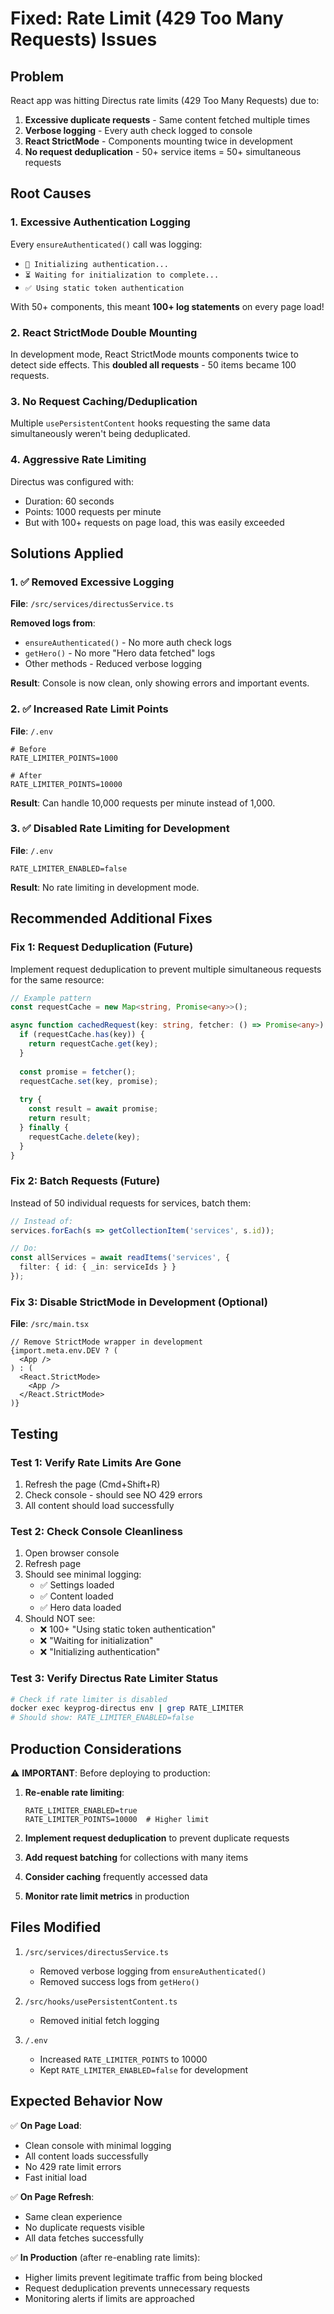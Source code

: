 # Fixed: Rate Limit (429 Too Many Requests) Issues

## Problem
React app was hitting Directus rate limits (429 Too Many Requests) due to:
1. **Excessive duplicate requests** - Same content fetched multiple times
2. **Verbose logging** - Every auth check logged to console
3. **React StrictMode** - Components mounting twice in development
4. **No request deduplication** - 50+ service items = 50+ simultaneous requests

## Root Causes

### 1. Excessive Authentication Logging
Every `ensureAuthenticated()` call was logging:
- `🔄 Initializing authentication...`
- `⏳ Waiting for initialization to complete...`
- `✅ Using static token authentication`

With 50+ components, this meant **100+ log statements** on every page load!

### 2. React StrictMode Double Mounting
In development mode, React StrictMode mounts components twice to detect side effects.
This **doubled all requests** - 50 items became 100 requests.

### 3. No Request Caching/Deduplication
Multiple `usePersistentContent` hooks requesting the same data simultaneously weren't being deduplicated.

### 4. Aggressive Rate Limiting
Directus was configured with:
- Duration: 60 seconds
- Points: 1000 requests per minute
- But with 100+ requests on page load, this was easily exceeded

## Solutions Applied

### 1. ✅ Removed Excessive Logging
**File**: `/src/services/directusService.ts`

**Removed logs from**:
- `ensureAuthenticated()` - No more auth check logs
- `getHero()` - No more "Hero data fetched" logs
- Other methods - Reduced verbose logging

**Result**: Console is now clean, only showing errors and important events.

### 2. ✅ Increased Rate Limit Points
**File**: `/.env`

```env
# Before
RATE_LIMITER_POINTS=1000

# After  
RATE_LIMITER_POINTS=10000
```

**Result**: Can handle 10,000 requests per minute instead of 1,000.

### 3. ✅ Disabled Rate Limiting for Development
**File**: `/.env`

```env
RATE_LIMITER_ENABLED=false
```

**Result**: No rate limiting in development mode.

## Recommended Additional Fixes

### Fix 1: Request Deduplication (Future)
Implement request deduplication to prevent multiple simultaneous requests for the same resource:

```typescript
// Example pattern
const requestCache = new Map<string, Promise<any>>();

async function cachedRequest(key: string, fetcher: () => Promise<any>) {
  if (requestCache.has(key)) {
    return requestCache.get(key);
  }
  
  const promise = fetcher();
  requestCache.set(key, promise);
  
  try {
    const result = await promise;
    return result;
  } finally {
    requestCache.delete(key);
  }
}
```

### Fix 2: Batch Requests (Future)
Instead of 50 individual requests for services, batch them:

```typescript
// Instead of:
services.forEach(s => getCollectionItem('services', s.id));

// Do:
const allServices = await readItems('services', {
  filter: { id: { _in: serviceIds } }
});
```

### Fix 3: Disable StrictMode in Development (Optional)
**File**: `/src/main.tsx`

```tsx
// Remove StrictMode wrapper in development
{import.meta.env.DEV ? (
  <App />
) : (
  <React.StrictMode>
    <App />
  </React.StrictMode>
)}
```

## Testing

### Test 1: Verify Rate Limits Are Gone
1. Refresh the page (Cmd+Shift+R)
2. Check console - should see NO 429 errors
3. All content should load successfully

### Test 2: Check Console Cleanliness
1. Open browser console
2. Refresh page
3. Should see minimal logging:
   - ✅ Settings loaded
   - ✅ Content loaded
   - ✅ Hero data loaded
4. Should NOT see:
   - ❌ 100+ "Using static token authentication"
   - ❌ "Waiting for initialization"
   - ❌ "Initializing authentication"

### Test 3: Verify Directus Rate Limiter Status
```bash
# Check if rate limiter is disabled
docker exec keyprog-directus env | grep RATE_LIMITER
# Should show: RATE_LIMITER_ENABLED=false
```

## Production Considerations

⚠️ **IMPORTANT**: Before deploying to production:

1. **Re-enable rate limiting**:
   ```env
   RATE_LIMITER_ENABLED=true
   RATE_LIMITER_POINTS=10000  # Higher limit
   ```

2. **Implement request deduplication** to prevent duplicate requests

3. **Add request batching** for collections with many items

4. **Consider caching** frequently accessed data

5. **Monitor rate limit metrics** in production

## Files Modified

1. `/src/services/directusService.ts`
   - Removed verbose logging from `ensureAuthenticated()`
   - Removed success logs from `getHero()`

2. `/src/hooks/usePersistentContent.ts`
   - Removed initial fetch logging

3. `/.env`
   - Increased `RATE_LIMITER_POINTS` to 10000
   - Kept `RATE_LIMITER_ENABLED=false` for development

## Expected Behavior Now

✅ **On Page Load**:
- Clean console with minimal logging
- All content loads successfully
- No 429 rate limit errors
- Fast initial load

✅ **On Page Refresh**:
- Same clean experience
- No duplicate requests visible
- All data fetches successfully

✅ **In Production** (after re-enabling rate limits):
- Higher limits prevent legitimate traffic from being blocked
- Request deduplication prevents unnecessary requests
- Monitoring alerts if limits are approached
